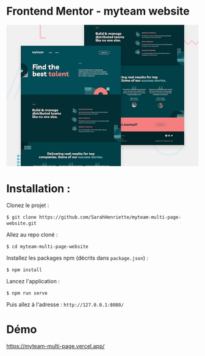 # Frontend Mentor - myteam website

![Design preview for the myteam website coding challenge](./preview.jpg)

# Installation : 
Clonez le projet :
```
$ git clone https://github.com/SarahHenriette/myteam-multi-page-website.git
```

Allez au repo cloné :
```
$ cd myteam-multi-page-website
```

Installez les packages npm (décrits dans `package.json`) :
```
$ npm install
```

Lancez l'application :
```
$ npm run serve
```

Puis allez à l'adresse : `http://127.0.0.1:8080/`

# Démo 
https://myteam-multi-page.vercel.app/
